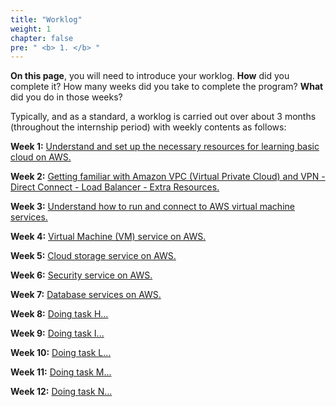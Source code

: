 ```yaml
---
title: "Worklog"
weight: 1
chapter: false
pre: " <b> 1. </b> "
---
```


**On this page**, you will need to introduce your worklog. **How** did you complete it? How many weeks did you take to complete the program? **What** did you do in those weeks?

Typically, and as a standard, a worklog is carried out over about 3 months (throughout the internship period) with weekly contents as follows:

**Week 1:** [Understand and set up the necessary resources for learning basic cloud on AWS.](1.1-week1/)

**Week 2:** [Getting familiar with Amazon VPC (Virtual Private Cloud) and VPN - Direct Connect - Load Balancer - Extra Resources.](1.2-week2/)

**Week 3:** [Understand how to run and connect to AWS virtual machine services.](1.3-week3/)

**Week 4:** [Virtual Machine (VM) service on AWS.](1.4-week4/)

**Week 5:** [Cloud storage service on AWS.](1.5-week5/)

**Week 6:** [Security service on AWS.](1.6-week6/)

**Week 7:** [Database services on AWS.](1.7-week7/)

**Week 8:** [Doing task H...](1.8-week8/)

**Week 9:** [Doing task I...](1.9-week9/)

**Week 10:** [Doing task L...](1.10-week10/)

**Week 11:** [Doing task M...](1.11-week11/)

**Week 12:** [Doing task N...](1.12-week12/)
